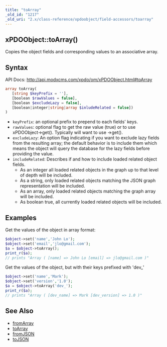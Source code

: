```yaml
---
title: "toArray"
_old_id: "1217"
_old_uri: "2.x/class-reference/xpdoobject/field-accessors/toarray"
---
```


## xPDOObject::toArray()

Copies the object fields and corresponding values to an associative array.

## Syntax

API Docs: <http://api.modxcms.com/xpdo/om/xPDOObject.html#toArray>

``` php
array toArray(
   [string $keyPrefix = ''],
   [boolean $rawValues = false],
   [boolean $excludeLazy = false],
   [boolean|integer|string|array $inludeRelated = false])
)
```

- `keyPrefix`: an optional prefix to prepend to each fields' keys.
- `rawValues`: optional flag to get the raw value (true) or to use xPDOObject->get(). Typically will want to use ->get().
- `excludeLazy`: An option flag indicating if you want to exclude lazy fields from the resulting array; the default behavior is to include them which means the object will query the database for the lazy fields before providing the value.
- `includeRelated`: Describes if and how to include loaded related object fields.
    - As an integer all loaded related objects in the graph up to that level of depth will be included.
    - As a string, only loaded related objects matching the JSON graph representation will be included.
    - As an array, only loaded related objects matching the graph array will be included.
    - As boolean true, all currently loaded related objects will be included.

## Examples

Get the values of the object in array format:

``` php
$object->set('name','John Lo');
$object->set('email','jlo@gmail.com');
$a = $object->toArray();
print_r($a);
// prints "Array ( [name] => John Lo [email] => jlo@gmail.com )"
```

Get the values of the object, but with their keys prefixed with 'dev\_'

``` php
$object->set('name','Mark');
$object->set('version','1.0');
$a = $object->toArray('dev_');
print_r($a);
// prints "Array ( [dev_name] => Mark [dev_version] => 1.0 )"
```

## See Also

- [fromArray](extending-modx/xpdo/class-reference/xpdoobject/field-accessors/fromarray "fromArray")
- [toArray](extending-modx/xpdo/class-reference/xpdoobject/field-accessors/toarray "toArray")
- [fromJSON](extending-modx/xpdo/class-reference/xpdoobject/field-accessors/fromjson "fromJSON")
- [toJSON](extending-modx/xpdo/class-reference/xpdoobject/field-accessors/tojson "toJSON")
